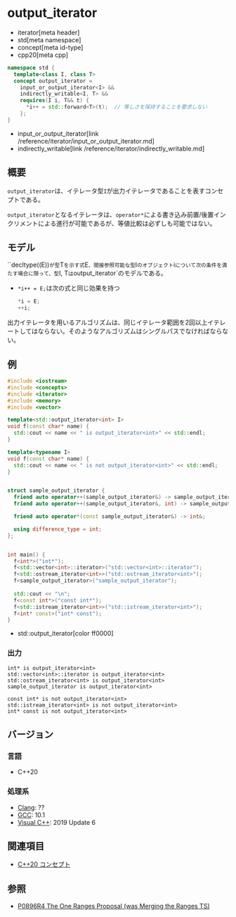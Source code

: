 # output_iterator
* iterator[meta header]
* std[meta namespace]
* concept[meta id-type]
* cpp20[meta cpp]

```cpp
namespace std {
  template<class I, class T>
  concept output_iterator =
    input_or_output_iterator<I> &&
    indirectly_writable<I, T> &&
    requires(I i, T&& t) {
      *i++ = std::forward<T>(t);  // 等しさを保持することを要求しない
    };
}
```
* input_or_output_iterator[link /reference/iterator/input_or_output_iterator.md]
* indirectly_writable[link /reference/iterator/indirectly_writable.md]

## 概要

`output_iterator`は、イテレータ型`I`が出力イテレータであることを表すコンセプトである。

`output_iterator`となるイテレータは、`operator*`による書き込み前置/後置インクリメントによる進行が可能であるが、等値比較は必ずしも可能ではない。

## モデル

``decltype((E))`が型`T`を示す式`E`、間接参照可能な型`I`のオブジェクト`i`について次の条件を満たす場合に限って、型`I, T`は`output_iterator`のモデルである。

- `*i++ = E;`は次の式と同じ効果を持つ
  ```cpp
  *i = E;
  ++i;
  ```

出力イテレータを用いるアルゴリズムは、同じイテレータ範囲を2回以上イテレートしてはならない。そのようなアルゴリズムはシングルパスでなければならない。

## 例
```cpp example
#include <iostream>
#include <concepts>
#include <iterator>
#include <memory>
#include <vector>

template<std::output_iterator<int> I>
void f(const char* name) {
  std::cout << name << " is output_iterator<int>" << std::endl;
}

template<typename I>
void f(const char* name) {
  std::cout << name << " is not output_iterator<int>" << std::endl;
}


struct sample_output_iterator {
  friend auto operator++(sample_output_iterator&) -> sample_output_iterator&;
  friend auto operator++(sample_output_iterator&, int) -> sample_output_iterator;

  friend auto operator*(const sample_output_iterator&) -> int&;

  using difference_type = int;
};


int main() {
  f<int*>("int*");
  f<std::vector<int>::iterator>("std::vector<int>::iterator");
  f<std::ostream_iterator<int>>("std::ostream_iterator<int>");
  f<sample_output_iterator>("sample_output_iterator");
  
  std::cout << "\n";
  f<const int*>("const int*");
  f<std::istream_iterator<int>>("std::istream_iterator<int>");
  f<int* const>("int* const");
}
```
* std::output_iterator[color ff0000]

### 出力
```
int* is output_iterator<int>
std::vector<int>::iterator is output_iterator<int>
std::ostream_iterator<int> is output_iterator<int>
sample_output_iterator is output_iterator<int>

const int* is not output_iterator<int>
std::istream_iterator<int> is not output_iterator<int>
int* const is not output_iterator<int>
```

## バージョン
### 言語
- C++20

### 処理系
- [Clang](/implementation.md#clang): ??
- [GCC](/implementation.md#gcc): 10.1
- [Visual C++](/implementation.md#visual_cpp): 2019 Update 6

## 関連項目

- [C++20 コンセプト](/lang/cpp20/concepts.md)

## 参照

- [P0896R4 The One Ranges Proposal (was Merging the Ranges TS)](http://www.open-std.org/jtc1/sc22/wg21/docs/papers/2018/p0896r4.pdf)
